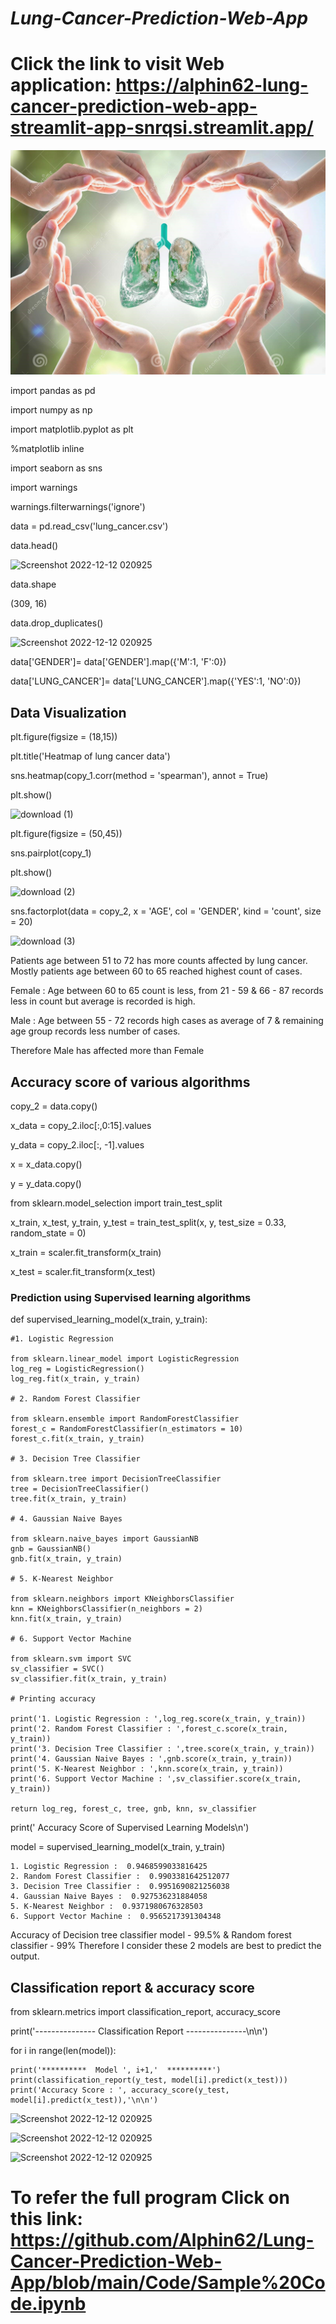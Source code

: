 # **_Lung-Cancer-Prediction-Web-App_**

# Click the link to visit Web application: https://alphin62-lung-cancer-prediction-web-app-streamlit-app-snrqsi.streamlit.app/

![image](https://github.com/Alphin62/Lung-Cancer-Prediction-Web-App/blob/main/image.jpg)


import pandas as pd

import numpy as np

import matplotlib.pyplot as plt

%matplotlib inline

import seaborn as sns

import warnings

warnings.filterwarnings('ignore')

data = pd.read_csv('lung_cancer.csv')

data.head()

![Screenshot 2022-12-12 020925](https://user-images.githubusercontent.com/118610159/206927592-ed63362a-b1cf-4428-af09-22b073f20d31.png)

data.shape

(309, 16)

data.drop_duplicates()

![Screenshot 2022-12-12 020925](https://user-images.githubusercontent.com/118610159/206927836-9ba6d690-0cf2-43d7-aee5-0c873eef61bb.png)

data['GENDER']= data['GENDER'].map({'M':1, 'F':0})

data['LUNG_CANCER']= data['LUNG_CANCER'].map({'YES':1, 'NO':0})

## Data Visualization

plt.figure(figsize = (18,15))

plt.title('Heatmap of lung cancer data')

sns.heatmap(copy_1.corr(method = 'spearman'), annot = True)

plt.show()

![download (1)](https://user-images.githubusercontent.com/118610159/206927897-4834914b-7404-47b7-9714-123a377d4fe3.png)

plt.figure(figsize = (50,45))

sns.pairplot(copy_1)

plt.show()

![download (2)](https://user-images.githubusercontent.com/118610159/206927949-e4d5424e-1fef-4d44-a9b3-2b36c108e346.png)


sns.factorplot(data = copy_2, x = 'AGE', col = 'GENDER', kind = 'count', size = 20)

![download (3)](https://user-images.githubusercontent.com/118610159/206928019-81cd419f-e9f3-4b99-a39c-d1b592bde67b.png)

Patients age between 51 to 72 has more counts affected by lung cancer. Mostly patients age between 60 to 65 reached highest count of cases.

Female : Age between 60 to 65 count is less, from 21 - 59 & 66 - 87 records less in count but average is recorded is high.

Male : Age between 55 - 72 records high cases as average of 7 & remaining age group records less number of cases.

Therefore Male has affected more than Female

## Accuracy score of various algorithms

copy_2 = data.copy()

x_data = copy_2.iloc[:,0:15].values

y_data = copy_2.iloc[:, -1].values

x = x_data.copy()

y = y_data.copy()

from sklearn.model_selection import train_test_split

x_train, x_test, y_train, y_test = train_test_split(x, y, test_size = 0.33, random_state = 0)

x_train = scaler.fit_transform(x_train)

x_test = scaler.fit_transform(x_test)

### Prediction using Supervised learning algorithms

def supervised_learning_model(x_train, y_train):
    
    #1. Logistic Regression
    
    from sklearn.linear_model import LogisticRegression
    log_reg = LogisticRegression()
    log_reg.fit(x_train, y_train)
    
    # 2. Random Forest Classifier
    
    from sklearn.ensemble import RandomForestClassifier
    forest_c = RandomForestClassifier(n_estimators = 10)
    forest_c.fit(x_train, y_train)
    
    # 3. Decision Tree Classifier
    
    from sklearn.tree import DecisionTreeClassifier
    tree = DecisionTreeClassifier()
    tree.fit(x_train, y_train)
    
    # 4. Gaussian Naive Bayes
    
    from sklearn.naive_bayes import GaussianNB
    gnb = GaussianNB()
    gnb.fit(x_train, y_train)
    
    # 5. K-Nearest Neighbor
    
    from sklearn.neighbors import KNeighborsClassifier
    knn = KNeighborsClassifier(n_neighbors = 2)
    knn.fit(x_train, y_train)
    
    # 6. Support Vector Machine
    
    from sklearn.svm import SVC
    sv_classifier = SVC()
    sv_classifier.fit(x_train, y_train)
    
    # Printing accuracy
    
    print('1. Logistic Regression : ',log_reg.score(x_train, y_train))
    print('2. Random Forest Classifier : ',forest_c.score(x_train, y_train))
    print('3. Decision Tree Classifier : ',tree.score(x_train, y_train))
    print('4. Gaussian Naive Bayes : ',gnb.score(x_train, y_train))
    print('5. K-Nearest Neighbor : ',knn.score(x_train, y_train))
    print('6. Support Vector Machine : ',sv_classifier.score(x_train, y_train))
          
    return log_reg, forest_c, tree, gnb, knn, sv_classifier

print(' Accuracy Score of Supervised Learning Models\n')

model = supervised_learning_model(x_train, y_train)

    1. Logistic Regression :  0.9468599033816425
    2. Random Forest Classifier :  0.9903381642512077
    3. Decision Tree Classifier :  0.9951690821256038
    4. Gaussian Naive Bayes :  0.927536231884058
    5. K-Nearest Neighbor :  0.9371980676328503
    6. Support Vector Machine :  0.9565217391304348

Accuracy of Decision tree classifier model - 99.5% & Random forest classifier - 99%
Therefore I consider these 2 models are best to predict the output.

## Classification report & accuracy score

from sklearn.metrics import classification_report, accuracy_score

print('---------------  Classification Report  ---------------\n\n')

for i in range(len(model)):

    print('**********  Model ', i+1,'  **********')
    print(classification_report(y_test, model[i].predict(x_test)))
    print('Accuracy Score : ', accuracy_score(y_test, model[i].predict(x_test)),'\n\n')
    
![Screenshot 2022-12-12 020925](https://user-images.githubusercontent.com/118610159/206928383-8db4425e-82de-4e1c-b988-de469581b1f3.png)

![Screenshot 2022-12-12 020925](https://user-images.githubusercontent.com/118610159/206928416-523a163b-8072-4df4-8ca1-44f51706b9cd.png)

![Screenshot 2022-12-12 020925](https://user-images.githubusercontent.com/118610159/206928435-b1b54421-0b0e-4b83-a009-f037f2c2a983.png)


# To refer the full program Click on this link: https://github.com/Alphin62/Lung-Cancer-Prediction-Web-App/blob/main/Code/Sample%20Code.ipynb
